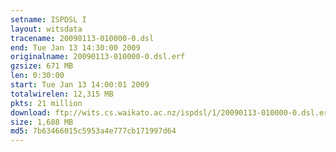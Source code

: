 ```yaml
---
setname: ISPDSL I
layout: witsdata
tracename: 20090113-010000-0.dsl
end: Tue Jan 13 14:30:00 2009
originalname: 20090113-010000-0.dsl.erf
gzsize: 671 MB
len: 0:30:00
start: Tue Jan 13 14:00:01 2009
totalwirelen: 12,315 MB
pkts: 21 million
download: ftp://wits.cs.waikato.ac.nz/ispdsl/1/20090113-010000-0.dsl.erf.gz
size: 1,688 MB
md5: 7b63466015c5953a4e777cb171997d64
---
```

